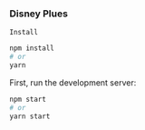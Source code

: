 ### Disney Plues 

``Install``

```bash
npm install
# or
yarn 
```

First, run the development server:

```bash
npm start
# or
yarn start
```
